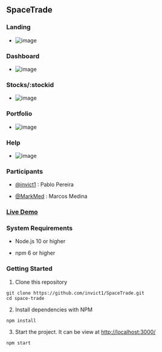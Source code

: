 ## SpaceTrade

### Landing
- ![image](https://media.discordapp.net/attachments/764175971623501857/766361439437979688/unknown.png?width=1379&height=702)

### Dashboard
- ![image](https://images-ext-2.discordapp.net/external/L0wlx_e7v_oU1OWReW07TyuZRc-2tCrV4ff951Vt3Pk/%3Fwidth%3D1383%26height%3D703/https/media.discordapp.net/attachments/764175971623501859/766353262571552839/jwdj0vokc2edt69bdbkh.png)

### Stocks/:stockid
- ![image](https://media.discordapp.net/attachments/764175971623501857/766362020815306782/unknown.png?width=1375&height=703)

### Portfolio
- ![image](https://media.discordapp.net/attachments/764175971623501857/766359336981102642/unknown.png?width=1385&height=703)

### Help
- ![image](https://media.discordapp.net/attachments/764175971623501857/766360267066966046/unknown.png?width=1387&height=703)

### Participants

- [@invict1](https://github.com/invict1) : Pablo Pereira

- [@MarkMed](https://github.com/MarkMed) : Marcos Medina

### [Live Demo](space-trade.vercel.app)

### System Requirements

- Node.js 10 or higher

- npm 6 or higher

### Getting Started

1. Clone this repository

```shell
git clone https://github.com/invict1/SpaceTrade.git
cd space-trade
```
2. Install dependencies with NPM

```shell
npm install
```

3. Start the project. It can be view at [http://localhost:3000/](http://localhost:3000/)

```shell
npm start
```
